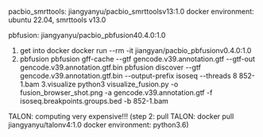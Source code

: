pacbio_smrttools: jiangyanyu/pacbio_smrttoolsv13:1.0
docker environment: ubuntu 22.04, smrttools v13.0 

pbfusion: jiangyanyu/pacbio_pbfusion40.4.0:1.0
1. get into docker
docker run --rm -it jiangyan/pacbio_pbfusionv0.4.0:1.0
2. pbfusion
pbfusion gff-cache --gtf gencode.v39.annotation.gtf --gtf-out gencode.v39.annotation.gtf.bin
pbfusion discover --gtf gencode.v39.annotation.gtf.bin --output-prefix isoseq --threads 8 852-1.bam
3.visualize
python3 visualize_fusion.py -o fusion_browser_shot.png -a gencode.v39.annotation.gtf -f isoseq.breakpoints.groups.bed -b 852-1.bam

TALON: computing very expensive!!! (step 2: pull TALON: docker pull jiangyanyu/talonv4:1.0 docker environment: python3.6)


   
